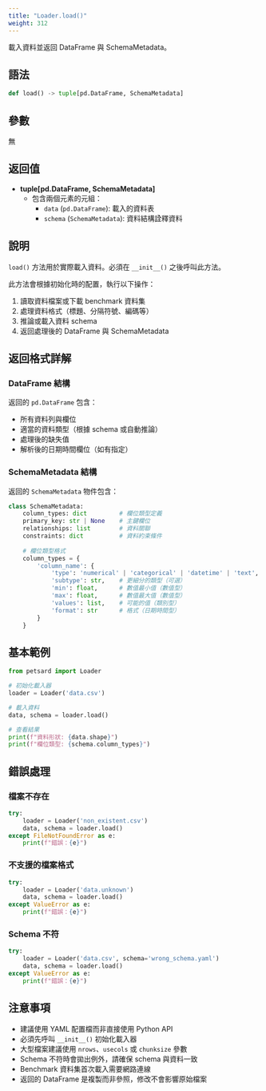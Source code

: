 ```yaml
---
title: "Loader.load()"
weight: 312
---
```


載入資料並返回 DataFrame 與 SchemaMetadata。

## 語法

```python
def load() -> tuple[pd.DataFrame, SchemaMetadata]
```

## 參數

無

## 返回值

- **tuple[pd.DataFrame, SchemaMetadata]**
    - 包含兩個元素的元組：
        - `data` (`pd.DataFrame`): 載入的資料表
        - `schema` (`SchemaMetadata`): 資料結構詮釋資料

## 說明

`load()` 方法用於實際載入資料。必須在 `__init__()` 之後呼叫此方法。

此方法會根據初始化時的配置，執行以下操作：
1. 讀取資料檔案或下載 benchmark 資料集
2. 處理資料格式（標題、分隔符號、編碼等）
3. 推論或載入資料 schema
4. 返回處理後的 DataFrame 與 SchemaMetadata

## 返回格式詳解

### DataFrame 結構

返回的 `pd.DataFrame` 包含：
- 所有資料列與欄位
- 適當的資料類型（根據 schema 或自動推論）
- 處理後的缺失值
- 解析後的日期時間欄位（如有指定）

### SchemaMetadata 結構

返回的 `SchemaMetadata` 物件包含：

```python
class SchemaMetadata:
    column_types: dict         # 欄位類型定義
    primary_key: str | None    # 主鍵欄位
    relationships: list        # 資料關聯
    constraints: dict          # 資料約束條件
    
    # 欄位類型格式
    column_types = {
        'column_name': {
            'type': 'numerical' | 'categorical' | 'datetime' | 'text',
            'subtype': str,    # 更細分的類型（可選）
            'min': float,      # 數值最小值（數值型）
            'max': float,      # 數值最大值（數值型）
            'values': list,    # 可能的值（類別型）
            'format': str      # 格式（日期時間型）
        }
    }
```

## 基本範例

```python
from petsard import Loader

# 初始化載入器
loader = Loader('data.csv')

# 載入資料
data, schema = loader.load()

# 查看結果
print(f"資料形狀: {data.shape}")
print(f"欄位類型: {schema.column_types}")
```

## 錯誤處理

### 檔案不存在

```python
try:
    loader = Loader('non_existent.csv')
    data, schema = loader.load()
except FileNotFoundError as e:
    print(f"錯誤：{e}")
```

### 不支援的檔案格式

```python
try:
    loader = Loader('data.unknown')
    data, schema = loader.load()
except ValueError as e:
    print(f"錯誤：{e}")
```

### Schema 不符

```python
try:
    loader = Loader('data.csv', schema='wrong_schema.yaml')
    data, schema = loader.load()
except ValueError as e:
    print(f"錯誤：{e}")
```

## 注意事項

- 建議使用 YAML 配置檔而非直接使用 Python API
- 必須先呼叫 `__init__()` 初始化載入器
- 大型檔案建議使用 `nrows`、`usecols` 或 `chunksize` 參數
- Schema 不符時會拋出例外，請確保 schema 與資料一致
- Benchmark 資料集首次載入需要網路連線
- 返回的 DataFrame 是複製而非參照，修改不會影響原始檔案